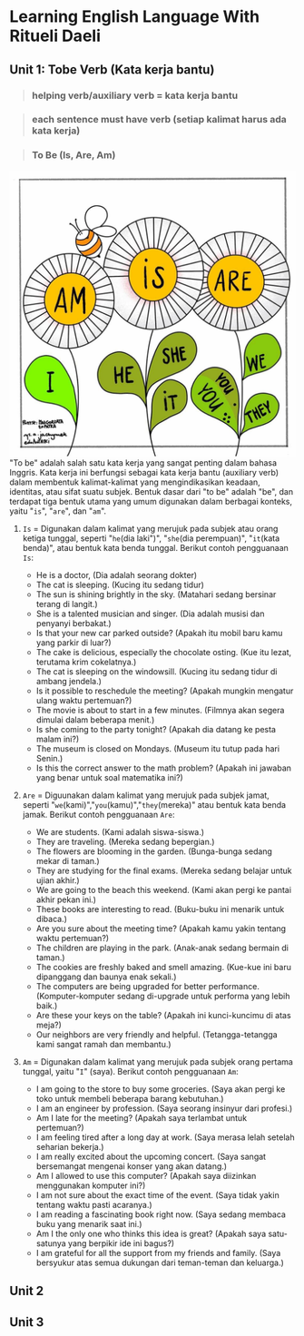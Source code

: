 # Learning English Language With Ritueli Daeli
## Unit 1: Tobe Verb (Kata kerja bantu)
> ### helping verb/auxiliary verb = kata kerja bantu

> ### **each sentence must have verb (setiap kalimat harus ada kata kerja)**

> ### To Be (Is, Are, Am)
![Alt text](../../image/tobe(is,are,am).png)
"To be" adalah salah satu kata kerja yang sangat penting dalam bahasa Inggris. Kata kerja ini berfungsi sebagai kata kerja bantu (auxiliary verb) dalam membentuk kalimat-kalimat yang mengindikasikan keadaan, identitas, atau sifat suatu subjek. Bentuk dasar dari "to be" adalah "be", dan terdapat tiga bentuk utama yang umum digunakan dalam berbagai konteks, yaitu "`is`", "`are`", dan "`am`".

1. `Is` = Digunakan dalam kalimat yang merujuk pada subjek atau orang ketiga tunggal, seperti "`he`(dia laki")", "`she`(dia perempuan)", "`it`(kata benda)", atau bentuk kata benda tunggal.  Berikut contoh pengguanaan `Is`:
    - He is a doctor, (Dia adalah seorang dokter)
    - The cat is sleeping. (Kucing itu sedang tidur)
    - The sun is shining brightly in the sky. (Matahari sedang bersinar terang di langit.)
    - She is a talented musician and singer. (Dia adalah musisi dan penyanyi berbakat.)
    - Is that your new car parked outside? (Apakah itu mobil baru kamu yang parkir di luar?)
    - The cake is delicious, especially the chocolate osting.
    (Kue itu lezat, terutama krim cokelatnya.)
    - The cat is sleeping on the windowsill. (Kucing itu sedang tidur di ambang jendela.)
    - Is it possible to reschedule the meeting? (Apakah mungkin mengatur ulang waktu pertemuan?)
    - The movie is about to start in a few minutes. (Filmnya akan segera dimulai dalam beberapa menit.)
    - Is she coming to the party tonight? (Apakah dia datang ke pesta malam ini?)
    - The museum is closed on Mondays. (Museum itu tutup pada hari Senin.)
    - Is this the correct answer to the math problem?  (Apakah ini jawaban yang benar untuk soal matematika ini?)

2. `Are` = Diguunakan dalam kalimat yang merujuk pada subjek jamat, seperti "`we`(kami)","`you`(kamu)","`they`(mereka)" atau bentuk kata benda jamak. Berikut contoh pengguanaan `Are`:
    - We are students. (Kami adalah siswa-siswa.)
    - They are traveling. (Mereka sedang bepergian.)
    - The flowers are blooming in the garden.
   (Bunga-bunga sedang mekar di taman.)
    - They are studying for the final exams.
    (Mereka sedang belajar untuk ujian akhir.)
    - We are going to the beach this weekend.
    (Kami akan pergi ke pantai akhir pekan ini.)
    - These books are interesting to read.
    (Buku-buku ini menarik untuk dibaca.)
    - Are you sure about the meeting time?
    (Apakah kamu yakin tentang waktu pertemuan?)
    - The children are playing in the park.
    (Anak-anak sedang bermain di taman.)
    - The cookies are freshly baked and smell amazing.
    (Kue-kue ini baru dipanggang dan baunya enak sekali.)
    - The computers are being upgraded for better performance.
    (Komputer-komputer sedang di-upgrade untuk performa yang lebih baik.)
    - Are these your keys on the table?
    (Apakah ini kunci-kuncimu di atas meja?)
    - Our neighbors are very friendly and helpful.
        (Tetangga-tetangga kami sangat ramah dan membantu.)
3. `Am` = Digunakan dalam kalimat yang merujuk pada subjek orang pertama tunggal, yaitu "`I`" (saya). Berikut contoh pengguanaan `Am`:
    - I am going to the store to buy some groceries.   (Saya akan pergi ke toko untuk membeli beberapa barang kebutuhan.)
    - I am an engineer by profession.   (Saya seorang insinyur dari profesi.)
    - Am I late for the meeting?   (Apakah saya terlambat untuk pertemuan?)
    - I am feeling tired after a long day at work.   (Saya merasa lelah setelah seharian bekerja.)
    - I am really excited about the upcoming concert.   (Saya sangat bersemangat mengenai konser yang akan datang.)
    - Am I allowed to use this computer?   (Apakah saya diizinkan menggunakan komputer ini?)
    - I am not sure about the exact time of the event.   (Saya tidak yakin tentang waktu pasti acaranya.)
    - I am reading a fascinating book right now.   (Saya sedang membaca buku yang menarik saat ini.)
    - Am I the only one who thinks this idea is great?   (Apakah saya satu-satunya yang berpikir ide ini bagus?)
    - I am grateful for all the support from my friends and family.    (Saya bersyukur atas semua dukungan dari teman-teman dan keluarga.)



## Unit 2

## Unit 3